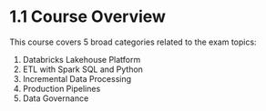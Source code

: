 # 1.1 Course Overview

This course covers 5 broad categories related to the exam topics:

1. Databricks Lakehouse Platform<br/>
2. ETL with Spark SQL and Python<br/>
3. Incremental Data Processing<br/>
4. Production Pipelines<br/>
5. Data Governance